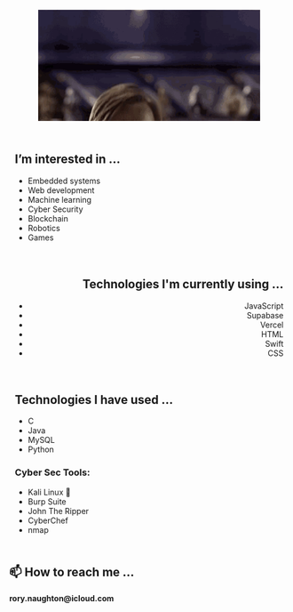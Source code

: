 <!-- Obi-Wan Header Section (Centered) -->
<p align="center">
  <img src="./obiWanHelloThere.gif" width="400">
</p>

<!-- Interests (Left-Aligned) -->
<div style="text-align: left; padding: 10px;">
  <h2> I’m interested in ... </h2>
  <ul>
    <li>Embedded systems</li>
    <li>Web development</li>
    <li>Machine learning</li>
    <li>Cyber Security</li>
    <li>Blockchain</li>
    <li>Robotics</li>
    <li>Games</li>
  </ul>
</div>

<!-- Technologies Currently Using (Right-Aligned) -->
<div style="text-align: right; padding: 10px;">
  <h2>Technologies I'm currently using ...</h2>
  <ul>
    <li>JavaScript</li>
    <li>Supabase</li>
    <li>Vercel</li>
    <li>HTML</li>
    <li>Swift</li>
    <li>CSS</li>
  </ul>
</div>

<!-- Technologies Used (Left-Aligned) -->
<div style="text-align: left; padding: 10px;">
  <h2>Technologies I have used ...</h2>
  <ul>
    <li>C</li>
    <li>Java</li>
    <li>MySQL</li>
    <li>Python</li>
  </ul>
  
  <h3>Cyber Sec Tools:</h3>
  <ul>
    <li>Kali Linux 🐉</li>
    <li>Burp Suite</li>
    <li>John The Ripper</li>
    <li>CyberChef</li>
    <li>nmap</li>
  </ul>
</div>

<!-- Contact Info (Centered) -->
<p align="center">
  <h2>📫 How to reach me ...</h2>
  <p><strong>rory.naughton@icloud.com</strong></p>
</p>

<!-- GitHub Footer -->
<!---
RoryNaught/RoryNaught is a ✨ special ✨ repository because its `README.md` (this file) appears on your GitHub profile.
You can click the Preview link to take a look at your changes.
--->
